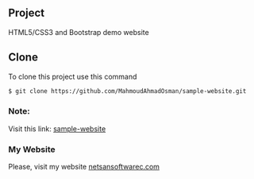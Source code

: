 ## Project
 HTML5/CSS3 and Bootstrap demo website
## Clone
To clone this project use this command

```bash
$ git clone https://github.com/MahmoudAhmadOsman/sample-website.git
```


 
### Note: 
Visit this link: [sample-website](https://mahmoudahmadosman.github.io/sample-website/)
 


### My Website
 Please, visit my website
[netsansoftwarec.com](https://www.netsansoftware.com/)
